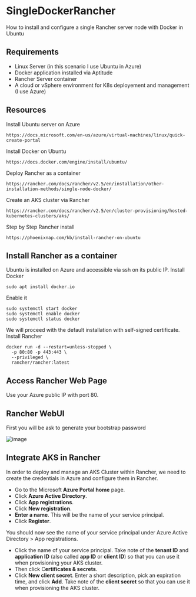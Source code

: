 # SingleDockerRancher
How to install and configure a single Rancher server node with Docker in Ubuntu

## Requirements
- Linux Server (in this scenario I use Ubuntu in Azure)
- Docker application installed via Aptitude
- Rancher Server container
- A cloud or vSphere environment for K8s deployement and management (I use Azure)

## Resources
Install Ubuntu server on Azure
```
https://docs.microsoft.com/en-us/azure/virtual-machines/linux/quick-create-portal
```

Install Docker on Ubuntu
```
https://docs.docker.com/engine/install/ubuntu/
```

Deploy Rancher as a container
```
https://rancher.com/docs/rancher/v2.5/en/installation/other-installation-methods/single-node-docker/
```

Create an AKS cluster via Rancher
```
https://rancher.com/docs/rancher/v2.5/en/cluster-provisioning/hosted-kubernetes-clusters/aks/
```

Step by Step Rancher install
```
https://phoenixnap.com/kb/install-rancher-on-ubuntu
```

## Install Rancher as a container
Ubuntu is installed on Azure and accessible via ssh on its public IP.
Install Docker
```
sudo apt install docker.io
```
Enable it
```
sudo systemctl start docker
sudo systemctl enable docker
sudo systemctl status docker
```

We will proceed with the default installation with self-signed certificate.
Install Rancher
```
docker run -d --restart=unless-stopped \
  -p 80:80 -p 443:443 \
  --privileged \
  rancher/rancher:latest
```

## Access Rancher Web Page
Use your Azure public IP with port 80.

## Rancher WebUI
First you will be ask to generate your bootstrap password

![image](https://user-images.githubusercontent.com/101111449/161516582-7747bcc4-e8f3-43d3-8285-0f499b96fa77.png)

## Integrate AKS in Rancher
In order to deploy and manage an AKS Cluster within Rancher, we need to create the credentials in Azure and configure them in Rancher.

- Go to the Microsoft **Azure Portal home** page.
- Click **Azure Active Directory**.
- Click **App registrations**.
- Click **New registration**.
- **Enter a name**. This will be the name of your service principal.
- Click **Register**.

You should now see the name of your service principal under Azure Active Directory > App registrations.

- Click the name of your service principal. Take note of the **tenant ID** and **application ID** (also called **app ID** or **client ID**) so that you can use it when provisioning your AKS cluster.
- Then click C**ertificates & secrets**.
- Click **New client secret**. Enter a short description, pick an expiration time, and click **Add**. Take note of the **client secret** so that you can use it when provisioning the AKS cluster.
